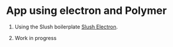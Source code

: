 App using electron and Polymer
==============

1. Using the Slush boilerplate
 [Slush Electron](https://www.npmjs.com/package/slush-electron).  

2. Work in progress
